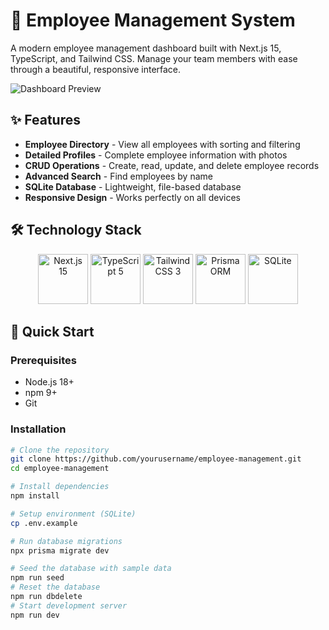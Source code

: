 # 🚀 Employee Management System

A modern employee management dashboard built with Next.js 15, TypeScript, and Tailwind CSS. Manage your team members with ease through a beautiful, responsive interface.

![Dashboard Preview](https://res.cloudinary.com/dlgolcvir/image/upload/v1750082740/Recording2025-06-16145858-ezgif.com-video-to-gif-converter_c4eust.gif)


## ✨ Features

- **Employee Directory** - View all employees with sorting and filtering
- **Detailed Profiles** - Complete employee information with photos
- **CRUD Operations** - Create, read, update, and delete employee records
- **Advanced Search** - Find employees by name
- **SQLite Database** - Lightweight, file-based database
- **Responsive Design** - Works perfectly on all devices

## 🛠 Technology Stack

<div align="center">
  <img src="https://cdn.worldvectorlogo.com/logos/next-js.svg" width="80" title="Next.js 15">
  <img src="https://cdn.worldvectorlogo.com/logos/typescript.svg" width="80" title="TypeScript 5">
  <img src="https://cdn.worldvectorlogo.com/logos/tailwindcss.svg" width="80" title="Tailwind CSS 3">
  <img src="https://cdn.worldvectorlogo.com/logos/prisma-2.svg" width="80" title="Prisma ORM">
  <img src="https://cdn.worldvectorlogo.com/logos/sqlite.svg" width="80" title="SQLite">
</div>

## 🚀 Quick Start

### Prerequisites

- Node.js 18+
- npm 9+
- Git

### Installation

```bash
# Clone the repository
git clone https://github.com/yourusername/employee-management.git
cd employee-management

# Install dependencies
npm install

# Setup environment (SQLite)
cp .env.example 

# Run database migrations
npx prisma migrate dev

# Seed the database with sample data
npm run seed
# Reset the database 
npm run dbdelete
# Start development server
npm run dev